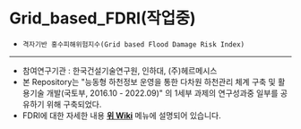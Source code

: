 # Grid_based_FDRI(작업중)

* `격자기반 홍수피해위험지수(Grid based Flood Damage Risk Index)`
---- 
* 참여연구기관 : 한국건설기술연구원, 인하대, (주)헤르메시스 
* 본 Repository는 "능동형 하천정보 운영을 통한 다차원 하천관리 체계 구축 및 활용기술 개발(국토부, 2016.10 - 2022.09)" 의 1세부 과제의 연구성과중 일부를 공유하기 위해 구축되었다.
* FDRI에 대한 자세한 내용 [**위 Wiki**](https://github.com/floodmodel/Grid_based_FDRI/wiki) 메뉴에 설명되어 있습니다.


